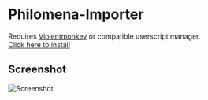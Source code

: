 # Philomena-Importer

Requires [Violentmonkey](https://violentmonkey.github.io/) or compatible userscript manager.  
[Click here to install](https://github.com/marktaiwan/Philomena-Importer/raw/master/image-importer.user.js)

## Screenshot

![Screenshot](https://raw.githubusercontent.com/marktaiwan/Philomena-Importer/master/screnshots/settings.png)
